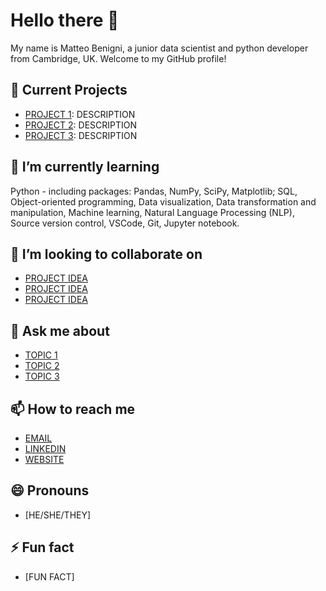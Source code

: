 <!--- Add banner here -->

# Hello there 👋

My name is Matteo Benigni, a junior data scientist and python developer from Cambridge, UK. Welcome to my GitHub profile!

## 🔭 Current Projects

- [PROJECT 1](LINK): DESCRIPTION
- [PROJECT 2](LINK): DESCRIPTION
- [PROJECT 3](LINK): DESCRIPTION

## 🌱 I’m currently learning

Python - including packages: Pandas, NumPy, SciPy,  Matplotlib; SQL,  Object-oriented programming,  Data visualization,  Data transformation and manipulation, Machine learning, Natural Language Processing (NLP), Source version control, VSCode, Git, Jupyter notebook.

## 👯 I’m looking to collaborate on

- [PROJECT IDEA](LINK)
- [PROJECT IDEA](LINK)
- [PROJECT IDEA](LINK)

## 💬 Ask me about

- [TOPIC 1](LINK)
- [TOPIC 2](LINK)
- [TOPIC 3](LINK)

## 📫 How to reach me

- [EMAIL](mailto:EMAIL)
- [LINKEDIN](LINK)
- [WEBSITE](LINK)

## 😄 Pronouns

- [HE/SHE/THEY]

## ⚡ Fun fact

- [FUN FACT]

<!--- Add footer here -->
